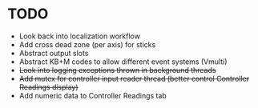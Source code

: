 # TODO

* Look back into localization workflow
* Add cross dead zone (per axis) for sticks
* Abstract output slots
* Abstract KB+M codes to allow different event systems (Vmulti)
* ~~Look into logging exceptions thrown in background threads~~
* ~~Add mutex for controller input reader thread (better control
Controller Readings display)~~
* Add numeric data to Controller Readings tab

